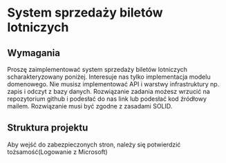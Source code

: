 # System sprzedaży biletów lotniczych

## Wymagania
Proszę zaimplementować system sprzedaży biletów lotniczych scharakteryzowany
poniżej. Interesuje nas tylko implementacja modelu domenowego. Nie musisz
implementować API i warstwy infrastruktury np. zapis i odczyt z bazy danych.
Rozwiązanie zadania możesz wrzucić na repozytorium github i podesłać do nas link lub
podesłać kod źródłowy mailem. Rozwiązanie musi być zgodne z zasadami SOLID.


## Struktura projektu
Aby wejść do zabezpieczonych stron, należy się potwierdzić tożsamość(Logowanie z Microsoft) <br>

